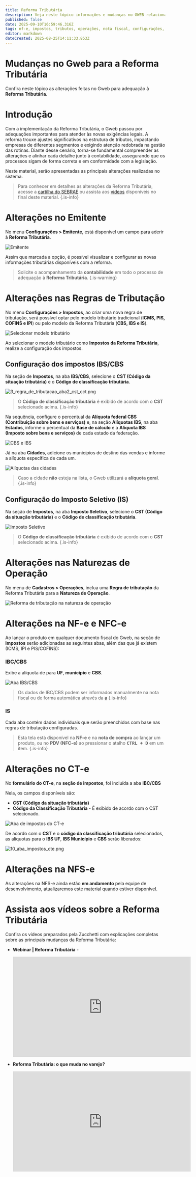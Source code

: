 ```yaml
---
title: Reforma Tributária
description: Veja neste tópico informações e mudanças no GWEB relacionadas à reforma tributária.
published: false
date: 2025-09-10T16:59:46.316Z
tags: nf-e, impostos, tributos, operações, nota fiscal, configurações, emitente, nfc-e, cbs, ibs, imposto seletivo, ct-e
editor: markdown
dateCreated: 2025-08-25T14:11:33.853Z
---
```


# Mudanças no Gweb para a Reforma Tributária
Confira neste tópico as alterações feitas no Gweb para adequação à **Reforma Tributária**.

# Introdução
Com a implementação da Reforma Tributária, o Gweb passou por adequações importantes para atender às novas exigências legais. A reforma trouxe ajustes significativos na estrutura de tributos, impactando empresas de diferentes segmentos e exigindo atenção redobrada na gestão das rotinas. Diante desse cenário, torna-se fundamental compreender as alterações e alinhar cada detalhe junto à contabilidade, assegurando que os processos sigam de forma correta e em conformidade com a legislação. 

Neste material, serão apresentadas as principais alterações realizadas no sistema.

> Para conhecer em detalhes as alterações da Reforma Tributária, acesse a [cartilha do SEBRAE](https://sebrae.com.br/Sebrae/Portal%20Sebrae/Reforma%20tributaria/CTDs/Reforma_Tributária_Pequenos_Negócios_-_ebook.pdf) ou assista aos [vídeos](/tutoriais/gweb-na-reforma-tributaria#assista-aos-v%C3%ADdeos-sobre-a-reforma-tribut%C3%A1ria) disponíveis no final deste material.
{.is-info}

# Alterações no Emitente

No menu **Configurações > Emitente**, está disponível um campo para aderir à **Reforma Tributária**.

![Emitente](/tutoriais/reforma-tributaria/1_emitente.png)

Assim que marcada a opção, é possível visualizar e configurar as novas informações tributárias disponíveis com a reforma.

> Solicite o acompanhamento da **contabilidade** em todo o processo de adequação à **Reforma Tributária**. 
{.is-warning}


# Alterações nas Regras de Tributação

No menu **Configurações > Impostos**, ao criar uma nova regra de tributação, será possível optar pelo modelo tributário tradicional (**ICMS, PIS, COFINS e IPI**) ou pelo modelo da Reforma Tributária (**CBS, IBS e IS**).

![Selecionar modelo tributário](/tutoriais/reforma-tributaria/2_regra_tributacao_selecionar_tipo.png)

Ao selecionar o modelo tributário como **Impostos da Reforma Tributária**, realize a configuração dos impostos.



## Configuração dos impostos IBS/CBS

Na seção de **Impostos**, na aba **IBS/CBS**, selecione o **CST (Código da situação tributária)** e o **Código de classificação tributária**.

![3_regra_de_tributacao_aba2_cst_cct.png](/tutoriais/reforma-tributaria/3_regra_de_tributacao_aba2_cst_cct.png)

> O **Código de classificação tributária** é exibido de acordo com o **CST** selecionado acima.
{.is-info}

Na sequência, configure o percentual da **Alíquota federal CBS (Contribuição sobre bens e serviços)** e, na seção **Alíquotas IBS**, na aba **Estados**, informe o percentual da **Base de cálculo** e a **Alíquota IBS (Imposto sobre bens e serviços)** de cada estado da federação.

![CBS e IBS](/tutoriais/reforma-tributaria/4_regra_tributacao_aba2_cbs_aliquota_estados.png)

Já na aba **Cidades**, adicione os municípios de destino das vendas e informe a alíquota específica de cada um.

![Alíquotas das cidades](/tutoriais/reforma-tributaria/5_regra_tributacao_aba2_aliquota_cidades.png)

> Caso a cidade **não** esteja na lista, o Gweb utilizará a **alíquota geral**.
{.is-info}

## Configuração do Imposto Seletivo (IS)

Na seção de **Impostos**, na aba **Imposto Seletivo**, selecione o **CST (Código da situação tributária)** e o **Código de classificação tributária**.

![Imposto Seletivo](/tutoriais/reforma-tributaria/6_regra_tributacao_aba2_imposto_seletivo.png)

> O **Código de classificação tributária** é exibido de acordo com o **CST** selecionado acima.
{.is-info}

# Alterações nas Naturezas de Operação

No menu de **Cadastros > Operações**, inclua uma **Regra de tributação** da Reforma Tributária para a **Natureza de Operação**.

![Reforma de tributação na natureza de operação](/tutoriais/reforma-tributaria/7_natureza_operacao_regra_tributacao.png)

# Alterações na NF-e e NFC-e

Ao lançar o produto em qualquer documento fiscal do Gweb, na seção de **Impostos** serão adicionadas as seguintes abas, além das que já existem (ICMS, IPI e PIS/COFINS):

### IBC/CBS

Exibe a alíquota de para **UF**, **município** e **CBS**.

![Aba IBS/CBS](/tutoriais/reforma-tributaria/11_aba_ibs_cbs.png)

> Os dados de IBC/CBS podem ser informados manualmente na nota fiscal ou de forma automática através da [a](#alterações-nas-regras-de-tributação)
{.is-info}


### IS


Cada aba contém dados individuais que serão preenchidos com base nas regras de tributação configuradas.

> Esta tela está disponível na **NF-e** e na **nota de compra** ao lançar um produto, ou no **PDV (NFC-e)** ao pressionar o atalho **<kbd>CTRL + D</kbd>** em um item.
{.is-info}

# Alterações no CT-e

No **formulário do CT-e**, na **seção de impostos**, foi incluída a aba **IBC/CBS**

Nela, os campos disponíveis são:

- **CST (Código da situação tributária)**
- **Código da Classificação Tributária** - É exibido de acordo com o CST selecionado.

![Aba de impostos do CT-e](/tutoriais/reforma-tributaria/9_aba_impostos_ct_e.png)

De acordo com o **CST** e o **código da classificação tributária** selecionados, as alíquotas para o **IBS UF**, **IBS Município** e **CBS** serão liberados:

![10_aba_impostos_cte.png](/tutoriais/reforma-tributaria/10_aba_impostos_cte.png)

# Alterações na NFS-e

As alterações na NFS-e ainda estão **em andamento** pela equipe de desenvolvimento, atualizaremos este material quando estiver disponível.

# Assista aos vídeos sobre a Reforma Tributária

Confira os vídeos preparados pela Zucchetti com explicações completas sobre as principais mudanças da Reforma Tributária:

- **Webinar | Reforma Tributária** - 
	<iframe width="560" height="315" src="https://www.youtube.com/embed/WfM3w40FScI" title="YouTube video player" frameborder="0" allow="accelerometer; autoplay; clipboard-write; encrypted-media; gyroscope; picture-in-picture; web-share" allowfullscreen></iframe>
  
 - **Reforma Tributária: o que muda no varejo?** 
 	<iframe width="560" height="315" src="https://www.youtube.com/embed/oCUYdeoqjLE" title="YouTube video player" frameborder="0" allow="accelerometer; autoplay; clipboard-write; encrypted-media; gyroscope; picture-in-picture; web-share" allowfullscreen></iframe>

  
  

